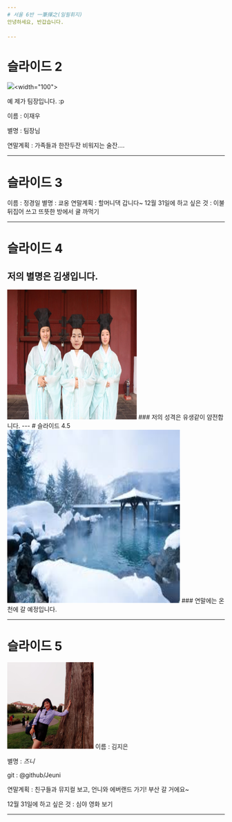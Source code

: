 ```yaml
---
# 서울 6반 一筆揮之(일필휘지)
안녕하세요, 반갑습니다.

---
```

# 슬라이드 2

![](https://github.com/Jeuni/ssafy-6-hotlife/blob/master/img/Team_Jang.JPG)<width="100">


예 제가 팀장입니다. :p

이름 : 이재우

별명 : 팀장님

연말계획 : 가족들과 한잔두잔 비워지는 술잔....



---
# 슬라이드 3

이름 : 정경일
별명 : 쿄옹
연말계획 : 할머니댁 갑니다~
12월 31일에 하고 싶은 것 : 이불 뒤집어 쓰고 뜨뜻한 방에서 귤 까먹기 

---
# 슬라이드 4

## 저의 별명은 김생입니다.
<img src="img/you1.jpg" width="300" height="300">
### 저의 성격은 유생같이 얌전합니다.
---
# 슬라이드 4.5
<img src="img/onchen.jpg" width="400" height="400">
### 연말에는 온천에 갈 예정입니다.

---
# 슬라이드 5

<img src="img/IMG_0110.jpg" width="200">
이름 : 김지은 

별명 : *즈니*

git : @github/Jeuni

연말계획 : 친구들과 뮤지컬 보고, 언니와 에버랜드 가기! 부산 갈 거에요~

12월 31일에 하고 싶은 것 : 심야 영화 보기

---
